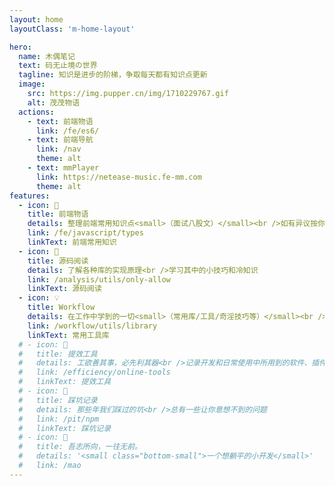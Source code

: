 ```yaml
---
layout: home
layoutClass: 'm-home-layout'

hero:
  name: 木偶笔记
  text: 码无止境の世界
  tagline: 知识是进步的阶梯，争取每天都有知识点更新
  image:
    src: https://img.pupper.cn/img/1710229767.gif
    alt: 茂茂物语
  actions:
    - text: 前端物语
      link: /fe/es6/
    - text: 前端导航
      link: /nav
      theme: alt
    - text: mmPlayer
      link: https://netease-music.fe-mm.com
      theme: alt
features:
  - icon: 📖
    title: 前端物语
    details: 整理前端常用知识点<small>（面试八股文）</small><br />如有异议按你的理解为主，不接受反驳
    link: /fe/javascript/types
    linkText: 前端常用知识
  - icon: 📘
    title: 源码阅读
    details: 了解各种库的实现原理<br />学习其中的小技巧和冷知识
    link: /analysis/utils/only-allow
    linkText: 源码阅读
  - icon: 💡
    title: Workflow
    details: 在工作中学到的一切<small>（常用库/工具/奇淫技巧等）</small><br />配合 CV 大法来更好的摸鱼
    link: /workflow/utils/library
    linkText: 常用工具库
  # - icon: 🧰
  #   title: 提效工具
  #   details: 工欲善其事，必先利其器<br />记录开发和日常使用中所用到的软件、插件、扩展等
  #   link: /efficiency/online-tools
  #   linkText: 提效工具
  # - icon: 🐞
  #   title: 踩坑记录
  #   details: 那些年我们踩过的坑<br />总有一些让你意想不到的问题
  #   link: /pit/npm
  #   linkText: 踩坑记录
  # - icon: 💯
  #   title: 吾志所向，一往无前。
  #   details: '<small class="bottom-small">一个想躺平的小开发</small>'
  #   link: /mao
---
```


<style>
/*爱的魔力转圈圈*/
.m-home-layout .image-src:hover {
  transform: translate(-50%, -50%) rotate(666turn);
  transition: transform 59s 1s cubic-bezier(0.3, 0, 0.8, 1);
}

.m-home-layout .details small {
  opacity: 0.8;
}

.m-home-layout .item:last-child .details {
  display: flex;
  justify-content: flex-end;
  align-items: end;
}
</style>
